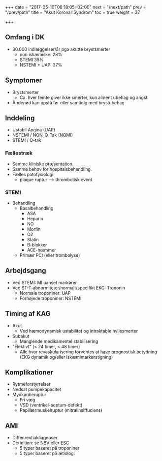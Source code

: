 +++
date = "2017-05-10T08:18:05+02:00"
next = "/next/path"
prev = "/prev/path"
title = "Akut Koronar Syndrom"
toc = true
weight = 37

+++

## Omfang i DK

- 30.000 indlæggelser/år pga akutte brystsmerter
    - non iskæmiske: 28%
    - STEMI 35%
    - NSTEMI + UAP: 37%

## Symptomer

- Brystsmerter
    - Ca. hver femte giver ikke smerter, kun alment ubehag og angst
- Åndenød kan opstå før eller samtidig med brystubehag

## Inddeling

- Ustabil Angina (UAP)
- NSTEMI / NON-Q-Tak (NQMI)
- STEMI / Q-tak

### Fællestræk

- Samme kliniske præsentation. 
- Samme behov for hospitalsbehandling. 
- Fælles patofysiologi: 
    - plaque ruptur --> thrombotisk event 

### STEMI

- Behandling
    - Basalbehandling
        - ASA
        - Heparin
        - NO
        - Morfin
        - O2
        - Statin
        - B-blokker
        - ACE-hæmmer
    - Primær PCI (eller trombolyse)

## Arbejdsgang

- Ved STEMI: MI uanset markører
- Ved ST-T-abnormiteter/normalt/specifikt EKG: Trononin
    - Normale troponiner: UAP
    - Forhøjede troponiner: NSTEMI


## Timing af KAG

- Akut
    - Ved hæmodynamisk ustabilitet og intraktable hvilesmerter
- Subakut
    - Manglende medikamentel stabilisering
- "Elektivt" (< 24 timer, < 48 timer)
    - Alle hvor revaskularisering forventes at have prognostisk betydning (EKG dynamik og/eller iskæmimarkørstigning)

## Komplikationer

- Rytmeforstyrrelser
- Nedsat pumpekapacitet
- Myokardieruptur
    - Fri væg
    - VSD (ventrikel-septum-defekt)
    - Papillærmuskelruptur (mitralinsiffuciens)

## AMI

- Diffenrentialdiagnoser
- Definition: se [NBV](http://cardio.dk/nbv) eller [ESC](http://www.escardio.org/guidelines)
    - 5 typer baseret på troponiner
    - 5 typer baseret på ætiologi
